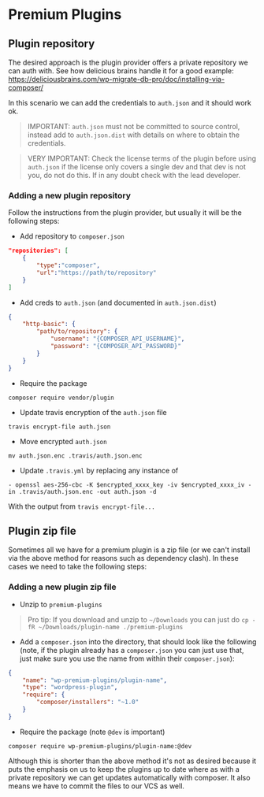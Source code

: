 # Premium Plugins

## Plugin repository

The desired approach is the plugin provider offers a private repository we can auth with. See how delicious brains handle it for a good example: https://deliciousbrains.com/wp-migrate-db-pro/doc/installing-via-composer/

In this scenario we can add the credentials to `auth.json` and it should work ok.

> IMPORTANT: `auth.json` must not be committed to source control, instead add to `auth.json.dist` with details on where to obtain the credentials.

> VERY IMPORTANT: Check the license terms of the plugin before using `auth.json` if the license only covers a single dev and that dev is not you, do not do this. If in any doubt check with the lead developer.

### Adding a new plugin repository

Follow the instructions from the plugin provider, but usually it will be the following steps:

* Add repository to `composer.json`

```json
"repositories": [
    {
        "type":"composer",
        "url":"https://path/to/repository"
    }
]
```

* Add creds to `auth.json` (and documented in `auth.json.dist`)

```json
{
    "http-basic": {
        "path/to/repository": {
            "username": "{COMPOSER_API_USERNAME}",
            "password": "{COMPOSER_API_PASSWORD}"
        }
    }
}
```

* Require the package

`composer require vendor/plugin`

* Update travis encryption of the `auth.json` file

`travis encrypt-file auth.json`

* Move encrypted `auth.json`

`mv auth.json.enc .travis/auth.json.enc`

* Update `.travis.yml` by replacing any instance of

`- openssl aes-256-cbc -K $encrypted_xxxx_key -iv $encrypted_xxxx_iv -in .travis/auth.json.enc -out auth.json -d`

With the output from `travis encrypt-file...`

## Plugin zip file

Sometimes all we have for a premium plugin is a zip file (or we can't install via the above method for reasons such as dependency clash). In these cases we need to take the following steps:

### Adding a new plugin zip file

* Unzip to `premium-plugins`

> Pro tip: If you download and unzip to `~/Downloads` you can just do `cp -fR ~/Downloads/plugin-name ./premium-plugins`

* Add a `composer.json` into the directory, that should look like the following (note, if the plugin already has a `composer.json` you can just use that, just make sure you use the name from within their `composer.json`):

```json
{
    "name": "wp-premium-plugins/plugin-name",
    "type": "wordpress-plugin",
    "require": {
        "composer/installers": "~1.0"
    }
}

```

* Require the package (note `@dev` is important)

`composer require wp-premium-plugins/plugin-name:@dev`

Although this is shorter than the above method it's not as desired because it puts the emphasis on us to keep the plugins up to date where as with a private repository we can get updates automatically with composer. It also means we have to commit the files to our VCS as well.
